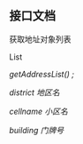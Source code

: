 ## 接口文档

获取地址对象列表

 List<Address> getAddressList() ;

district 地区名

cellname  小区名

building 门牌号





